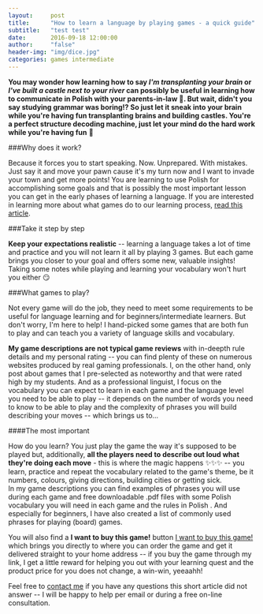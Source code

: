 ```yaml
---
layout:     post
title:      "How to learn a language by playing games - a quick guide"
subtitle:   "test test"
date:       2016-09-18 12:00:00
author:     "false"
header-img: "img/dice.jpg"
categories: games intermediate
---
```


<b>You may wonder how learning how to say *I'm transplanting your brain* or *I've built a castle next to your river* can possibly be useful in learning how to communicate in Polish with your parents-in-law 🤔. But wait, didn't you say studying grammar was boring⁉ So just let it sneak into your brain while you're having fun transplanting brains and building castles. You're a perfect structure decoding machine, just let your mind do the hard work while you're having fun</b> 🤹


###Why does it work?


Because it forces you to start speaking. Now. Unprepared. With mistakes. Just say it and move your pawn cause it's my turn now and I want to invade your town and get more points! You are learning to use Polish for accomplishing some goals and that is possibly the most important lesson you can get in the early phases of learning a language. If you are interested in learning more about what games do to our learning process, [read this article](https://www.google.com).


###Take it step by step

**Keep your expectations realistic** -- learning a language takes a lot of time and practice and you will not learn it all by playing 3 games. But each game brings you closer to your goal and offers some new, valuable insights!
Taking some notes while playing and learning your vocabulary won't hurt you either 😏


###What games to play?

Not every game will do the job, they need to meet some requirements to be useful for language learning and for beginners/intermediate learners. But don't worry, I'm here to help! I hand-picked some games that are both fun to play and can teach you a variety of language skills and vocabulary.

**My game descriptions are not typical game reviews** with in-deepth rule details and my personal rating -- you can find plenty of these on numerous websites produced by real gaming professionals. I, on the other hand, only post about games that I pre-selected as noteworthy and that were rated high by my students. And as a professional linguist, I focus on the vocabulary you can expect to learn in each game <i class="fa fa-2x fa-commenting-o fa-fw wow bounceIn text-primary" aria-hidden="true"></i> and the language level you need to be able to play <i class="fa fa-2x fa-sort-amount-asc fa-fw wow bounceIn text-primary" aria-hidden="true"></i> -- it depends on the number of words you need to know to be able to play and the complexity of phrases you will build describing your moves -- which brings us to...


####The most important

How do you learn? You just play the game the way it's supposed to be played but, additionally,  **all the players need to describe out loud what they're doing each move** - this is where the magic happens ✨✨✨ -- you learn, practice and repeat the vocabulary related to the game's theme, be it numbers, colours, giving directions, building cities or getting sick. 
<br> In my game descriptions you can find examples of phrases you will use during each game <i class="fa fa-2x fa-commenting fa-fw wow bounceIn text-primary" aria-hidden="true"></i> and free downloadable .pdf files with some Polish vocabulary you will need in each game and the rules in Polish <i class="fa fa-2x fa-download fa-fw wow bounceIn text-primary" aria-hidden="true"></i>. And especially for beginners, I have also created a list of commonly used phrases for playing (board) games.

You will also find a **I want to buy this game!** button  <a href="#contact" class="btn btn-outline btn-xl page-scroll">I want to buy this game!</a> which brings you directly to where you can order the game and get it delivered straight to your home address -- if you buy the game through my link, I get a little reward for helping you out with your learning quest and the product price for you does not change, a win-win, yeeaahh! 


Feel free to [contact me](https://www.google.com) if you have any questions this short article did not answer -- I will be happy to help per email or during a free on-line consultation.












